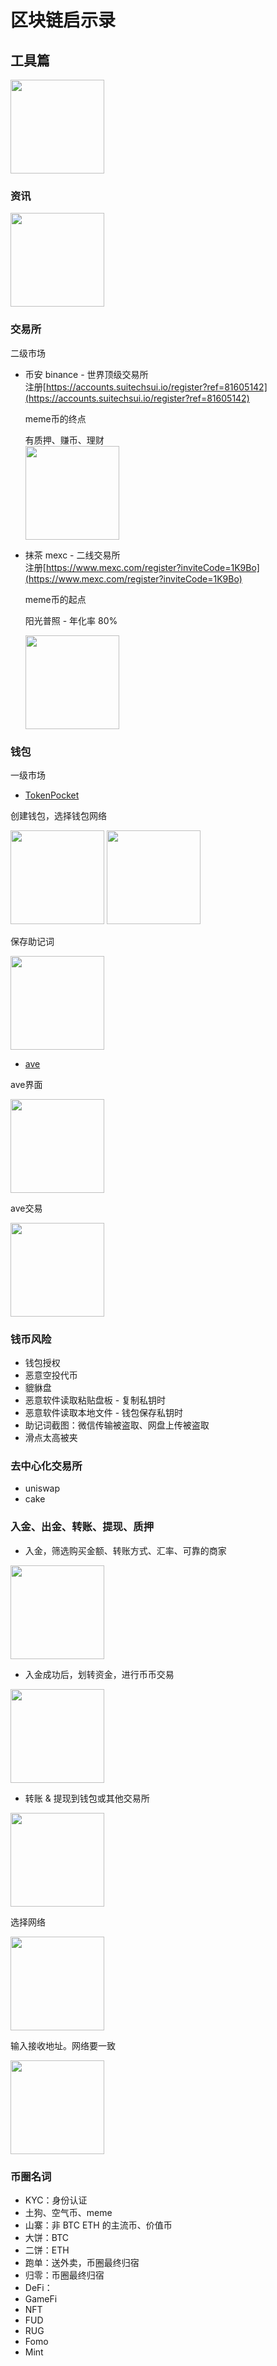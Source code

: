 # 区块链启示录

## 工具篇
<img width="150" src="assets/区块链工具.jpg"/>

### 资讯
<img width="150" src="assets/星球日报.png"/>

### 交易所
二级市场

- 币安 binance - 世界顶级交易所  
  注册[https://accounts.suitechsui.io/register?ref=81605142](https://accounts.suitechsui.io/register?ref=81605142)

  meme币的终点

  有质押、赚币、理财  
  <img width="150" src="assets/binance.jpg"/>

- 抹茶 mexc - 二线交易所  
  注册[https://www.mexc.com/register?inviteCode=1K9Bo](https://www.mexc.com/register?inviteCode=1K9Bo)

  meme币的起点

  阳光普照 - 年化率 80%

  <img width="150" src="assets/mexc.jpg"/>


### 钱包
一级市场

- [TokenPocket](https://www.tokenpocket.pro/)  

创建钱包，选择钱包网络  

<img width="150" src="assets/创建钱包.jpg"/>

<img width="150" src="assets/创建钱包2.jpg"/>

保存助记词  

<img width="150" src="assets/钱包助记词.jpg"/>


- [ave](https://ave.ai/)  

ave界面  

<img width="150" src="assets/ave.jpg"/>

ave交易  

<img width="150" src="assets/ave2.jpg"/>

### 钱币风险  
- 钱包授权
- 恶意空投代币
- 貔貅盘
- 恶意软件读取粘贴盘板 - 复制私钥时
- 恶意软件读取本地文件 - 钱包保存私钥时
- 助记词截图：微信传输被盗取、网盘上传被盗取
- 滑点太高被夹

### 去中心化交易所
- uniswap
- cake

### 入金、出金、转账、提现、质押
- 入金，筛选购买金额、转账方式、汇率、可靠的商家  

<img width="150" src="assets/binance入金.jpg"/>

- 入金成功后，划转资金，进行币币交易  

<img width="150" src="assets/binance资金划转.jpg"/>

- 转账 & 提现到钱包或其他交易所  

<img width="150" src="assets/binance提现.jpg"/>

选择网络    

<img width="150" src="assets/binance提现2.jpg"/>

输入接收地址。网络要一致  

<img width="150" src="assets/binance提现3.jpg"/>

### 币圈名词  
- KYC：身份认证
- 土狗、空气币、meme
- 山寨：非 BTC ETH 的主流币、价值币
- 大饼：BTC
- 二饼：ETH
- 跑单：送外卖，币圈最终归宿
- 归零：币圈最终归宿
- DeFi：
- GameFi
- NFT
- FUD
- RUG
- Fomo
- Mint


